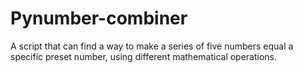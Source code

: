 # Pynumber-combiner
A script that can find a way to make a series of five numbers equal a specific preset number, using different mathematical operations.
